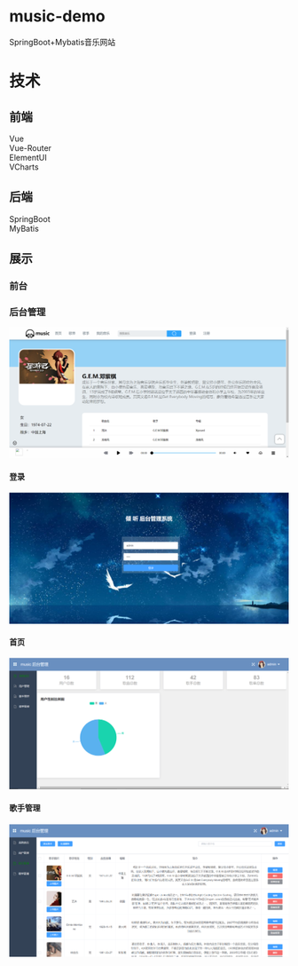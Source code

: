# music-demo
SpringBoot+Mybatis音乐网站
# 技术
## 前端
Vue <br/>
Vue-Router <br/>
ElementUI <br/>
VCharts <br/>

## 后端
SpringBoot <br/>
MyBatis <br/>

## 展示 
### 前台
### 后台管理
![](https://github.com/Polaris-ux/music-demo/blob/master/image/font.png)
#### 登录
![](https://github.com/Polaris-ux/music-demo/blob/master/image/login.png)
#### 首页
![](https://github.com/Polaris-ux/music-demo/blob/master/image/header.png)
#### 歌手管理
![](https://github.com/Polaris-ux/music-demo/blob/master/image/singer.png)



